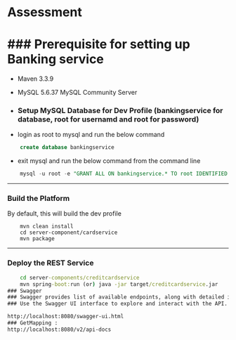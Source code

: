 # Assessment

# ### Prerequisite for setting up Banking service ###
* Maven 3.3.9
* MySQL 5.6.37 MySQL Community Server

* ### Setup MySQL Database for Dev Profile (bankingservice for database, root for usernamd and root for password)

* login as root to mysql and run the below command
```sql
	create database bankingservice
```
* exit mysql and run the below command from the command line
```sql
	mysql -u root -e "GRANT ALL ON bankingservice.* TO root IDENTIFIED BY 'bankingservice'";
```
-----

### Build the Platform ###
By default, this will build the dev profile

```maven
    mvn clean install
	cd server-component/cardservice
	mvn package
```

-----

### Deploy the REST Service ###

```cmd
    cd server-components/creditcardservice
	mvn spring-boot:run (or) java -jar target/creditcardservice.jar
### Swagger
### Swagger provides list of available endpoints, along with detailed information about each endpoint's input parameters, expected responses, and authentication requirements. 
### Use the Swagger UI interface to explore and interact with the API.

http://localhost:8080/swagger-ui.html
### GetMapping :
http://localhost:8080/v2/api-docs
